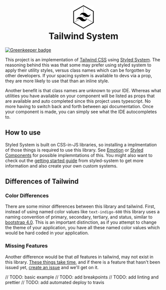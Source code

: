 <h1 align="center">
    <img src="./docs/logo.png" alt="Tailwind System logo" />
    <div>Tailwind System</div>
</h1>

[![Greenkeeper badge](https://badges.greenkeeper.io/joshferrell/tailwind-system.svg)](https://greenkeeper.io/)

This project is an implementation of [Tailwind CSS](https://tailwindcss.com/) using [Styled System](https://styled-system.com/). The reasoning behind this was that some may prefer using styled system to apply their utility styles, versus class names which can be forgotten by other developers. If your spacing system is available to devs via a prop, they are more likely to use that than an inline style.

Another benefit is that class names are unknown to your IDE. Whereas what utilities you have available on your component will be listed as props that are available and auto completed since this project uses typescript. No more having to switch back and forth between api documentation. Once your component is made, you can simply see what the IDE autocompletes to.

## How to use

Styled System is built on CSS-in-JS libraries, so installing a implmentation of those things is required to use this library. See [Emotion](https://github.com/emotion-js/emotion) or [Styled Components](https://github.com/styled-components/styled-components) for possible implemntations of this. You might also want to check out the [getting started guide](https://styled-system.com/#getting-started) from styled-system to get more information and also create your own custom systems.

## Differences of Tailwind

### Color Differences
There are some minor differences between this library and tailwind. First, instead of using named color values like `text-indigo-600` this library uses a naming convention of primary, secondary, tertiary, and status, similar to [bootstrap 4.0](https://getbootstrap.com/docs/4.0/utilities/colors/). This is an important distinction, as if you attempt to change the theme of your application, you have all these named color values which would be hard coded in your application. 

### Missing Features
Another difference would be that _all_ features in tailwind, may not exist in this library. [These things take time](https://www.youtube.com/watch?v=0d6yBHDvKUw), and if there is a feature that hasn't been issued yet, [create an issue]() and we'll get on it.

// TODO: basic example
// TODO: add breakpoints
// TODO: add linting and prettier
// TODO: add automated deploy to travis